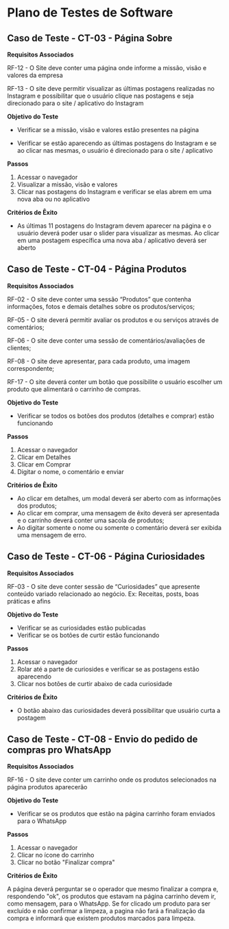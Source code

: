 # Plano de Testes de Software






## Caso de Teste - CT-03 - Página Sobre

**Requisitos Associados**

RF-12 - O Site deve conter uma página onde informe a missão, visão e valores da empresa

RF-13 - O site deve permitir visualizar as últimas postagens realizadas no Instagram e possibilitar que o usuário clique nas postagens e seja direcionado para o site / aplicativo do Instagram

**Objetivo do Teste**

- Verificar se a missão, visão e valores estão presentes na página

- Verificar se estão aparecendo as últimas postagens do Instagram e se ao clicar nas mesmas, o usuário é direcionado para o site / aplicativo

**Passos**

1) Acessar o navegador
2) Visualizar a missão, visão e valores
3) Clicar nas postagens do Instagram e verificar se elas abrem em uma nova aba ou no aplicativo

**Critérios de Êxito**

- As últimas 11 postagens do Instagram devem aparecer na página e o usuário deverá poder usar o slider para visualizar as mesmas. Ao clicar em uma postagem específica uma nova aba / aplicativo deverá ser aberto


## Caso de Teste - CT-04 - Página Produtos

**Requisitos Associados**

RF-02 - O site deve conter uma sessão “Produtos” que contenha informações, fotos e demais detalhes sobre os produtos/serviços;

RF-05 - O site deverá permitir avaliar os produtos e ou serviços através de comentários;

RF-06 - O site deve conter uma sessão de comentários/avaliações de clientes;

RF-08 - O site deve apresentar, para cada produto, uma imagem correspondente;

RF-17 - O site deverá conter um botão que possibilite o usuário escolher um produto que alimentará o carrinho de compras.

**Objetivo do Teste**

- Verificar se todos os botões dos produtos (detalhes e comprar) estão funcionando

**Passos**

1) Acessar o navegador
2) Clicar em Detalhes
3) Clicar em Comprar
4) Digitar o nome, o comentário e enviar

**Critérios de Êxito**

- Ao clicar em detalhes, um modal deverá ser aberto com as informações dos produtos;
- Ao clicar em comprar, uma mensagem de êxito deverá ser apresentada e o carrinho deverá conter uma sacola de produtos;
- Ao digitar somente o nome ou somente o comentário deverá ser exibida uma mensagem de erro.


## Caso de Teste - CT-06 - Página Curiosidades

**Requisitos Associados**

RF-03 - O site deve conter sessão de “Curiosidades” que apresente conteúdo variado relacionado ao negócio. Ex: Receitas, posts, boas práticas e afins

**Objetivo do Teste**

- Verificar se as curiosidades estão publicadas
- Verificar se os botões de curtir estão funcionando

**Passos**

1) Acessar o navegador
2) Rolar até a parte de curiosides e verificar se as postagens estão aparecendo
3) Clicar nos botões de curtir abaixo de cada curiosidade

**Critérios de Êxito**

- O botão abaixo das curiosidades deverá possibilitar que usuário curta a postagem


## Caso de Teste - CT-08 - Envio do pedido de compras pro WhatsApp

**Requisitos Associados**

RF-16 - O site deve conter um carrinho onde os produtos selecionados na página produtos aparecerão

**Objetivo do Teste**

- Verificar se os produtos que estão na página carrinho foram enviados para o WhatsApp 

**Passos**

1) Acessar o navegador
2) Clicar no ícone do carrinho
3) Clicar no botão "Finalizar compra"

**Critérios de Êxito**

A página deverá perguntar se o operador que mesmo finalizar a compra e, respondendo "ok", os produtos que estavam na página carrinho devem ir, como mensagem, para o WhatsApp.
Se for clicado um produto para ser excluído e não confirmar a limpeza, a pagina não fará a finalização da compra e informará que existem produtos marcados para limpeza.

